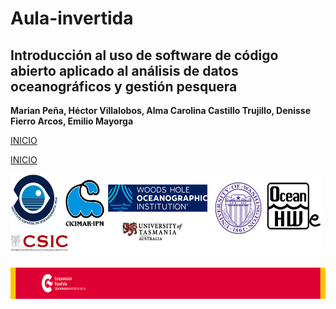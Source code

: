 # Aula-invertida
## Introducción al uso de software de código abierto aplicado al análisis de datos oceanográficos y gestión pesquera

**Marian Peña, Héctor Villalobos, Alma Carolina Castillo Trujillo, Denisse Fierro Arcos, Emilio Mayorga**



[INICIO](Indice.md)

<a style="text-align: center;font-size: 500" href="Indice.md">INICIO</a>





<img     style="float: left;" src="instituciones.png" width="500" height="150"> 

<img     style="float: right;" src="AECID.png" width="600" height="50">
